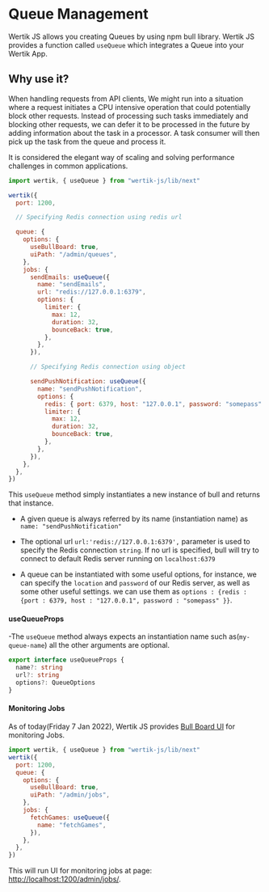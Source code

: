 # Queue Management

Wertik JS allows you creating Queues by using npm bull library. Wertik JS provides a function called `useQueue` which integrates a Queue into your Wertik App.

## Why use it?

When handling requests from API clients, We might run into a situation where a request initiates a CPU intensive operation that could potentially block other requests. Instead of processing such tasks immediately and blocking other requests, we can defer it to be processed in the future by adding information about the task in a processor. A task consumer will then pick up the task from the queue and process it.

It is considered the elegant way of scaling and solving performance challenges in common applications.

```js
import wertik, { useQueue } from "wertik-js/lib/next"

wertik({
  port: 1200,

  // Specifying Redis connection using redis url

  queue: {
    options: {
      useBullBoard: true,
      uiPath: "/admin/queues",
    },
    jobs: {
      sendEmails: useQueue({
        name: "sendEmails",
        url: "redis://127.0.0.1:6379",
        options: {
          limiter: {
            max: 12,
            duration: 32,
            bounceBack: true,
          },
        },
      }),

      // Specifying Redis connection using object

      sendPushNotification: useQueue({
        name: "sendPushNotification",
        options: {
          redis: { port: 6379, host: "127.0.0.1", password: "somepass" },
          limiter: {
            max: 12,
            duration: 32,
            bounceBack: true,
          },
        },
      }),
    },
  },
})
```

This `useQueue` method simply instantiates a new instance of bull and returns that instance.

- A given queue is always referred by its name (instantiation name) as `name: "sendPushNotification"`

- The optional url `url:'redis://127.0.0.1:6379',` parameter is used to specify the Redis connection `string`. If no url is specified, bull will try to connect to default Redis server running on `localhost:6379`

- A queue can be instantiated with some useful options, for instance, we can specify the `location` and `password` of our Redis server, as well as some other useful settings. we can use them as `options : {redis : {port : 6379, host : "127.0.0.1", password : "somepass" }}`.

#### useQueueProps

-The `useQueue` method always expects an instantiation name such as(`my-queue-name`) all the other arguments are optional.

```typescript
export interface useQueueProps {
  name?: string
  url?: string
  options?: QueueOptions
}
```

#### Monitoring Jobs

As of today(Friday 7 Jan 2022), Wertik JS provides [Bull Board UI](https://github.com/felixmosh/bull-board) for monitoring Jobs.

```javascript
import wertik, { useQueue } from "wertik-js/lib/next"
wertik({
  port: 1200,
  queue: {
    options: {
      useBullBoard: true,
      uiPath: "/admin/jobs",
    },
    jobs: {
      fetchGames: useQueue({
        name: "fetchGames",
      }),
    },
  },
})
```

This will run UI for monitoring jobs at page: [http://localhost:1200/admin/jobs/](http://localhost:1200/admin/jobs/).
